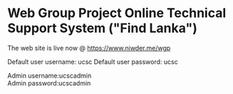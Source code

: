 # Web Group Project Online Technical Support System ("Find Lanka")

The web site is live now @ https://www.niwder.me/wgp 

Default user username: ucsc
Default user password: ucsc

Admin username:ucscadmin	
Admin password:ucscadmin

  
 
